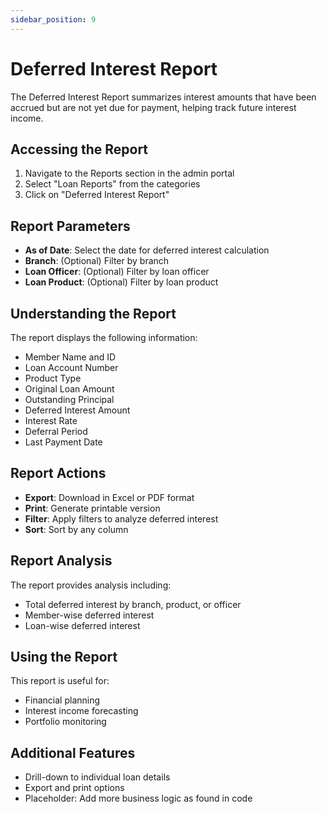 ```yaml
---
sidebar_position: 9
---
```


# Deferred Interest Report

The Deferred Interest Report summarizes interest amounts that have been accrued but are not yet due for payment, helping track future interest income.

## Accessing the Report

1. Navigate to the Reports section in the admin portal
2. Select "Loan Reports" from the categories
3. Click on "Deferred Interest Report"

## Report Parameters

- **As of Date**: Select the date for deferred interest calculation
- **Branch**: (Optional) Filter by branch
- **Loan Officer**: (Optional) Filter by loan officer
- **Loan Product**: (Optional) Filter by loan product

## Understanding the Report

The report displays the following information:

- Member Name and ID
- Loan Account Number
- Product Type
- Original Loan Amount
- Outstanding Principal
- Deferred Interest Amount
- Interest Rate
- Deferral Period
- Last Payment Date

## Report Actions

- **Export**: Download in Excel or PDF format
- **Print**: Generate printable version
- **Filter**: Apply filters to analyze deferred interest
- **Sort**: Sort by any column

## Report Analysis

The report provides analysis including:
- Total deferred interest by branch, product, or officer
- Member-wise deferred interest
- Loan-wise deferred interest

## Using the Report

This report is useful for:
- Financial planning
- Interest income forecasting
- Portfolio monitoring

## Additional Features

- Drill-down to individual loan details
- Export and print options
- Placeholder: Add more business logic as found in code 